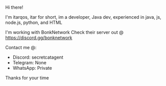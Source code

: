 Hi there!

I'm itarqos, itar for short, im a developer, Java dev, experienced in java, js, node.js, python, and HTML

I'm working with BonkNetwork
Check their server out @ https://discord.gg/bonknetwork

Contact me @:
  - Discord: secretcatagent
  - Telegram: None
  - WhatsApp: Private

Thanks for your time 